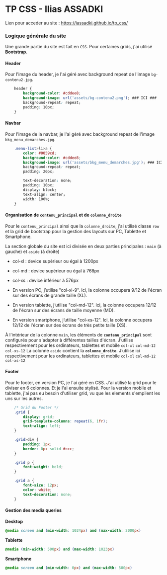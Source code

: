 # TP CSS - Ilias ASSADKI
Lien pour acceder au site : https://iassadki.github.io/tp_css/

### Logique générale du site 
Une grande partie du site est fait en `CSS`. Pour certaines grids, j'ai utilisé **Bootstrap**.

#### Header
Pour l'image du header, je l'ai géré avec background repeat de l'image `bg-contenu2.jpg`.
```css
	header {
		background-color: #cddee8;
		background-image: url('assets/bg-contenu2.png'); ### ICI ###
		background-repeat: repeat;
		padding: 10px;
	}
```

#### Navbar
Pour l'image de la navbar, je l'ai géré avec background repeat de l'image `bkg_menu_demarches.jpg`.
```css
	.menu-list>li>a {
		color: #0059cd;
		background-color: #cddee8;
		background-image: url('assets/bkg_menu_demarches.jpg'); ### ICI ###
		background-repeat: repeat;
		padding: 20px;

		text-decoration: none;
		padding: 10px;
		display: block;
		text-align: center;
		width: 100%;
	}
```

#### Organisation de `contenu_principal` et de `colonne_droite`
Pour le `contenu_principal` ainsi que la `colonne_droite`, j'ai utilisé classe `row` et la grid de bootstrap pour la gestion des layouts sur PC, Tablette et Smartphone.

La section globale du site est ici divisée en deux parties principales : `main` (à gauche) et `aside` (à droite)

- col-xl : device supérieur ou égal à 1200px
- col-md : device supérieur ou égal à 768px
- col-xs : device inférieur à 576px

- En version PC, j’utilise "col-xl-9". Ici, la colonne occupera 9/12 de l'écran sur des écrans de grande taille (XL).
- En version tablette, j’utilise "col-md-12". Ici, la colonne occupera 12/12 de l'écran sur des écrans de taille moyenne (MD).
- En version smartphone, j’utilise "col-xs-12". Ici, la colonne occupera 12/12 de l'écran sur des écrans de très petite taille (XS).

À l'intérieur de la colonne `main`, les éléments de **`contenu_principal`** sont configurés pour s'adapter à différentes tailles d'écran. 
J’utilise respectivement pour les ordinateurs, tablettes et mobile  `col-xl` `col-md-12` `col-xs-12`
La colonne `aside` contient la **`colonne_droite`**. J’utilise ici respectivement pour les ordinateurs, tablettes et mobile `col-xl` `col-md-12` `col-xs-12` 

#### Footer
Pour le footer, en version PC, je l'ai géré en CSS. J'ai utilisé la grid pour le diviser en 6 colonnes. Et je l'ai ensuite stylisé. 
Pour la version mobile et tablette, j'ai pas eu besoin d'utiliser grid, vu que les elements s'empilent les uns sur les autres. 
```css
	/* Grid du Footer */
	.grid {
		display: grid;
		grid-template-columns: repeat(6, 1fr);
		text-align: left;
	}

	.grid>div {
		padding: 1px;
		border: 0px solid #ccc;
	}

	.grid p {
		font-weight: bold;
	}

	.grid a {
		font-size: 12px;
		color: white;
		text-decoration: none;
	}
```

#### Gestion des media queries
**Desktop**
```css
@media screen and (min-width: 1024px) and (max-width: 2000px)
```

**Tablette**
```css
@media (min-width: 500px) and (max-width: 1023px)
``` 

**Smartphone** 
```css
@media screen and (min-width: 0px) and (max-width: 500px)
```
